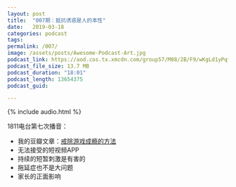 ```yaml
---
layout: post
title:  "007期：抵抗诱惑是人的本性"
date:   2019-03-18
categories: podcast
tags:
permalink: /007/
image: /assets/posts/Awesome-Podcast-Art.jpg
podcast_link: https://aod.cos.tx.xmcdn.com/group57/M08/2B/F9/wKgLd1yPqfaSzxQ8AIWSNipKQpI473.m4a
podcast_file_size: 13.7 MB
podcast_duration: "18:01"
podcast_length: 13654375
podcast_guid: 

---
```


{% include audio.html %}

1811电台第七次播音：

- 我的豆瓣文章：[戒除游戏成瘾的方法](https://www.douban.com/note/658983264/)
- 无法接受的短视频APP
- 持续的短暂刺激是有害的
- 拖延症也不是大问题
- 家长的正面影响